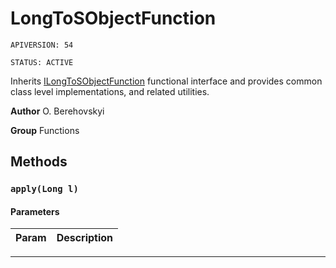 # LongToSObjectFunction

`APIVERSION: 54`

`STATUS: ACTIVE`

Inherits [ILongToSObjectFunction](/docs/Functional-Interfaces/ILongToSObjectFunction.md) functional interface and provides common class level implementations, and related utilities.


**Author** O. Berehovskyi


**Group** Functions

## Methods
### `apply(Long l)`
#### Parameters
|Param|Description|
|---|---|

---
